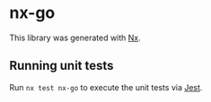# nx-go

This library was generated with [Nx](https://nx.dev).

## Running unit tests

Run `nx test nx-go` to execute the unit tests via [Jest](https://jestjs.io).
